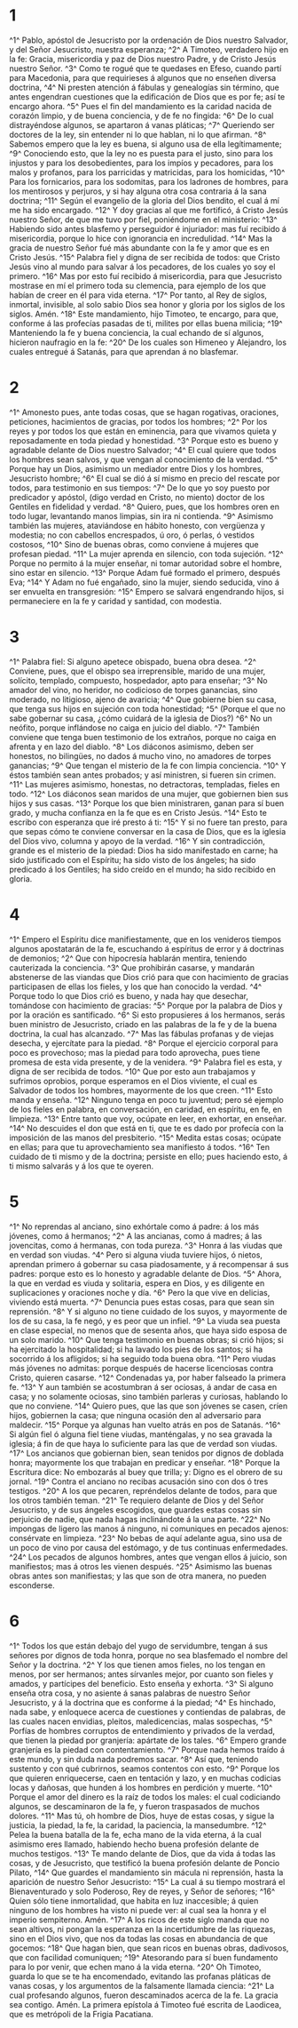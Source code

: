 # 1 
^1^ Pablo, apóstol de Jesucristo por la ordenación de Dios nuestro Salvador, y del Señor Jesucristo, nuestra esperanza; ^2^ A Timoteo, verdadero hijo en la fe: Gracia, misericordia y paz de Dios nuestro Padre, y de Cristo Jesús nuestro Señor. ^3^ Como te rogué que te quedases en Efeso, cuando partí para Macedonia, para que requirieses á algunos que no enseñen diversa doctrina, ^4^ Ni presten atención á fábulas y genealogías sin término, que antes engendran cuestiones que la edificación de Dios que es por fe; así te encargo ahora. ^5^ Pues el fin del mandamiento es la caridad nacida de corazón limpio, y de buena conciencia, y de fe no fingida: ^6^ De lo cual distrayéndose algunos, se apartaron á vanas pláticas; ^7^ Queriendo ser doctores de la ley, sin entender ni lo que hablan, ni lo que afirman. ^8^ Sabemos empero que la ley es buena, si alguno usa de ella legítimamente; ^9^ Conociendo esto, que la ley no es puesta para el justo, sino para los injustos y para los desobedientes, para los impíos y pecadores, para los malos y profanos, para los parricidas y matricidas, para los homicidas, ^10^ Para los fornicarios, para los sodomitas, para los ladrones de hombres, para los mentirosos y perjuros, y si hay alguna otra cosa contraria á la sana doctrina; ^11^ Según el evangelio de la gloria del Dios bendito, el cual á mí me ha sido encargado. ^12^ Y doy gracias al que me fortificó, á Cristo Jesús nuestro Señor, de que me tuvo por fiel, poniéndome en el ministerio: ^13^ Habiendo sido antes blasfemo y perseguidor é injuriador: mas fuí recibido á misericordia, porque lo hice con ignorancia en incredulidad. ^14^ Mas la gracia de nuestro Señor fué más abundante con la fe y amor que es en Cristo Jesús. ^15^ Palabra fiel y digna de ser recibida de todos: que Cristo Jesús vino al mundo para salvar á los pecadores, de los cuales yo soy el primero. ^16^ Mas por esto fuí recibido á misericordia, para que Jesucristo mostrase en mí el primero toda su clemencia, para ejemplo de los que habían de creer en él para vida eterna. ^17^ Por tanto, al Rey de siglos, inmortal, invisible, al solo sabio Dios sea honor y gloria por los siglos de los siglos. Amén. ^18^ Este mandamiento, hijo Timoteo, te encargo, para que, conforme á las profecías pasadas de ti, milites por ellas buena milicia; ^19^ Manteniendo la fe y buena conciencia, la cual echando de sí algunos, hicieron naufragio en la fe: ^20^ De los cuales son Himeneo y Alejandro, los cuales entregué á Satanás, para que aprendan á no blasfemar. 

# 2 
^1^ Amonesto pues, ante todas cosas, que se hagan rogativas, oraciones, peticiones, hacimientos de gracias, por todos los hombres; ^2^ Por los reyes y por todos los que están en eminencia, para que vivamos quieta y reposadamente en toda piedad y honestidad. ^3^ Porque esto es bueno y agradable delante de Dios nuestro Salvador; ^4^ El cual quiere que todos los hombres sean salvos, y que vengan al conocimiento de la verdad. ^5^ Porque hay un Dios, asimismo un mediador entre Dios y los hombres, Jesucristo hombre; ^6^ El cual se dió á sí mismo en precio del rescate por todos, para testimonio en sus tiempos: ^7^ De lo que yo soy puesto por predicador y apóstol, (digo verdad en Cristo, no miento) doctor de los Gentiles en fidelidad y verdad. ^8^ Quiero, pues, que los hombres oren en todo lugar, levantando manos limpias, sin ira ni contienda. ^9^ Asimismo también las mujeres, ataviándose en hábito honesto, con vergüenza y modestia; no con cabellos encrespados, ú oro, ó perlas, ó vestidos costosos, ^10^ Sino de buenas obras, como conviene á mujeres que profesan piedad. ^11^ La mujer aprenda en silencio, con toda sujeción. ^12^ Porque no permito á la mujer enseñar, ni tomar autoridad sobre el hombre, sino estar en silencio. ^13^ Porque Adam fué formado el primero, después Eva; ^14^ Y Adam no fué engañado, sino la mujer, siendo seducida, vino á ser envuelta en transgresión: ^15^ Empero se salvará engendrando hijos, si permaneciere en la fe y caridad y santidad, con modestia. 

# 3 
^1^ Palabra fiel: Si alguno apetece obispado, buena obra desea. ^2^ Conviene, pues, que el obispo sea irreprensible, marido de una mujer, solícito, templado, compuesto, hospedador, apto para enseñar; ^3^ No amador del vino, no heridor, no codicioso de torpes ganancias, sino moderado, no litigioso, ajeno de avaricia; ^4^ Que gobierne bien su casa, que tenga sus hijos en sujeción con toda honestidad; ^5^ (Porque el que no sabe gobernar su casa, ¿cómo cuidará de la iglesia de Dios?) ^6^ No un neófito, porque inflándose no caiga en juicio del diablo. ^7^ También conviene que tenga buen testimonio de los extraños, porque no caiga en afrenta y en lazo del diablo. ^8^ Los diáconos asimismo, deben ser honestos, no bilingües, no dados á mucho vino, no amadores de torpes ganancias; ^9^ Que tengan el misterio de la fe con limpia conciencia. ^10^ Y éstos también sean antes probados; y así ministren, si fueren sin crimen. ^11^ Las mujeres asimismo, honestas, no detractoras, templadas, fieles en todo. ^12^ Los diáconos sean maridos de una mujer, que gobiernen bien sus hijos y sus casas. ^13^ Porque los que bien ministraren, ganan para sí buen grado, y mucha confianza en la fe que es en Cristo Jesús. ^14^ Esto te escribo con esperanza que iré presto á ti: ^15^ Y si no fuere tan presto, para que sepas cómo te conviene conversar en la casa de Dios, que es la iglesia del Dios vivo, columna y apoyo de la verdad. ^16^ Y sin contradicción, grande es el misterio de la piedad: Dios ha sido manifestado en carne; ha sido justificado con el Espíritu; ha sido visto de los ángeles; ha sido predicado á los Gentiles; ha sido creído en el mundo; ha sido recibido en gloria. 

# 4 
^1^ Empero el Espíritu dice manifiestamente, que en los venideros tiempos algunos apostatarán de la fe, escuchando á espíritus de error y á doctrinas de demonios; ^2^ Que con hipocresía hablarán mentira, teniendo cauterizada la conciencia. ^3^ Que prohibirán casarse, y mandarán abstenerse de las viandas que Dios crió para que con hacimiento de gracias participasen de ellas los fieles, y los que han conocido la verdad. ^4^ Porque todo lo que Dios crió es bueno, y nada hay que desechar, tomándose con hacimiento de gracias: ^5^ Porque por la palabra de Dios y por la oración es santificado. ^6^ Si esto propusieres á los hermanos, serás buen ministro de Jesucristo, criado en las palabras de la fe y de la buena doctrina, la cual has alcanzado. ^7^ Mas las fábulas profanas y de viejas desecha, y ejercítate para la piedad. ^8^ Porque el ejercicio corporal para poco es provechoso; mas la piedad para todo aprovecha, pues tiene promesa de esta vida presente, y de la venidera. ^9^ Palabra fiel es esta, y digna de ser recibida de todos. ^10^ Que por esto aun trabajamos y sufrimos oprobios, porque esperamos en el Dios viviente, el cual es Salvador de todos los hombres, mayormente de los que creen. ^11^ Esto manda y enseña. ^12^ Ninguno tenga en poco tu juventud; pero sé ejemplo de los fieles en palabra, en conversación, en caridad, en espíritu, en fe, en limpieza. ^13^ Entre tanto que voy, ocúpate en leer, en exhortar, en enseñar. ^14^ No descuides el don que está en ti, que te es dado por profecía con la imposición de las manos del presbiterio. ^15^ Medita estas cosas; ocúpate en ellas; para que tu aprovechamiento sea manifiesto á todos. ^16^ Ten cuidado de ti mismo y de la doctrina; persiste en ello; pues haciendo esto, á ti mismo salvarás y á los que te oyeren. 

# 5 
^1^ No reprendas al anciano, sino exhórtale como á padre: á los más jóvenes, como á hermanos; ^2^ A las ancianas, como á madres; á las jovencitas, como á hermanas, con toda pureza. ^3^ Honra á las viudas que en verdad son viudas. ^4^ Pero si alguna viuda tuviere hijos, ó nietos, aprendan primero á gobernar su casa piadosamente, y á recompensar á sus padres: porque esto es lo honesto y agradable delante de Dios. ^5^ Ahora, la que en verdad es viuda y solitaria, espera en Dios, y es diligente en suplicaciones y oraciones noche y día. ^6^ Pero la que vive en delicias, viviendo está muerta. ^7^ Denuncia pues estas cosas, para que sean sin reprensión. ^8^ Y si alguno no tiene cuidado de los suyos, y mayormente de los de su casa, la fe negó, y es peor que un infiel. ^9^ La viuda sea puesta en clase especial, no menos que de sesenta años, que haya sido esposa de un solo marido. ^10^ Que tenga testimonio en buenas obras; si crió hijos; si ha ejercitado la hospitalidad; si ha lavado los pies de los santos; si ha socorrido á los afligidos; si ha seguido toda buena obra. ^11^ Pero viudas más jóvenes no admitas: porque después de hacerse licenciosas contra Cristo, quieren casarse. ^12^ Condenadas ya, por haber falseado la primera fe. ^13^ Y aun también se acostumbran á ser ociosas, á andar de casa en casa; y no solamente ociosas, sino también parleras y curiosas, hablando lo que no conviene. ^14^ Quiero pues, que las que son jóvenes se casen, críen hijos, gobiernen la casa; que ninguna ocasión den al adversario para maldecir. ^15^ Porque ya algunas han vuelto atrás en pos de Satanás. ^16^ Si algún fiel ó alguna fiel tiene viudas, manténgalas, y no sea gravada la iglesia; á fin de que haya lo suficiente para las que de verdad son viudas. ^17^ Los ancianos que gobiernan bien, sean tenidos por dignos de doblada honra; mayormente los que trabajan en predicar y enseñar. ^18^ Porque la Escritura dice: No embozarás al buey que trilla; y: Digno es el obrero de su jornal. ^19^ Contra el anciano no recibas acusación sino con dos ó tres testigos. ^20^ A los que pecaren, repréndelos delante de todos, para que los otros también teman. ^21^ Te requiero delante de Dios y del Señor Jesucristo, y de sus ángeles escogidos, que guardes estas cosas sin perjuicio de nadie, que nada hagas inclinándote á la una parte. ^22^ No impongas de ligero las manos á ninguno, ni comuniques en pecados ajenos: consérvate en limpieza. ^23^ No bebas de aquí adelante agua, sino usa de un poco de vino por causa del estómago, y de tus continuas enfermedades. ^24^ Los pecados de algunos hombres, antes que vengan ellos á juicio, son manifiestos; mas á otros les vienen después. ^25^ Asimismo las buenas obras antes son manifiestas; y las que son de otra manera, no pueden esconderse. 

# 6 
^1^ Todos los que están debajo del yugo de servidumbre, tengan á sus señores por dignos de toda honra, porque no sea blasfemado el nombre del Señor y la doctrina. ^2^ Y los que tienen amos fieles, no los tengan en menos, por ser hermanos; antes sírvanles mejor, por cuanto son fieles y amados, y partícipes del beneficio. Esto enseña y exhorta. ^3^ Si alguno enseña otra cosa, y no asiente á sanas palabras de nuestro Señor Jesucristo, y á la doctrina que es conforme á la piedad; ^4^ Es hinchado, nada sabe, y enloquece acerca de cuestiones y contiendas de palabras, de las cuales nacen envidias, pleitos, maledicencias, malas sospechas, ^5^ Porfías de hombres corruptos de entendimiento y privados de la verdad, que tienen la piedad por granjería: apártate de los tales. ^6^ Empero grande granjería es la piedad con contentamiento. ^7^ Porque nada hemos traído á este mundo, y sin duda nada podremos sacar. ^8^ Así que, teniendo sustento y con qué cubrirnos, seamos contentos con esto. ^9^ Porque los que quieren enriquecerse, caen en tentación y lazo, y en muchas codicias locas y dañosas, que hunden á los hombres en perdición y muerte. ^10^ Porque el amor del dinero es la raíz de todos los males: el cual codiciando algunos, se descaminaron de la fe, y fueron traspasados de muchos dolores. ^11^ Mas tú, oh hombre de Dios, huye de estas cosas, y sigue la justicia, la piedad, la fe, la caridad, la paciencia, la mansedumbre. ^12^ Pelea la buena batalla de la fe, echa mano de la vida eterna, á la cual asimismo eres llamado, habiendo hecho buena profesión delante de muchos testigos. ^13^ Te mando delante de Dios, que da vida á todas las cosas, y de Jesucristo, que testificó la buena profesión delante de Poncio Pilato, ^14^ Que guardes el mandamiento sin mácula ni reprensión, hasta la aparición de nuestro Señor Jesucristo: ^15^ La cual á su tiempo mostrará el Bienaventurado y solo Poderoso, Rey de reyes, y Señor de señores; ^16^ Quien sólo tiene inmortalidad, que habita en luz inaccesible; á quien ninguno de los hombres ha visto ni puede ver: al cual sea la honra y el imperio sempiterno. Amén. ^17^ A los ricos de este siglo manda que no sean altivos, ni pongan la esperanza en la incertidumbre de las riquezas, sino en el Dios vivo, que nos da todas las cosas en abundancia de que gocemos: ^18^ Que hagan bien, que sean ricos en buenas obras, dadivosos, que con facilidad comuniquen; ^19^ Atesorando para sí buen fundamento para lo por venir, que echen mano á la vida eterna. ^20^ Oh Timoteo, guarda lo que se te ha encomendado, evitando las profanas pláticas de vanas cosas, y los argumentos de la falsamente llamada ciencia: ^21^ La cual profesando algunos, fueron descaminados acerca de la fe. La gracia sea contigo. Amén. La primera epístola á Timoteo fué escrita de Laodicea, que es metrópoli de la Frigia Pacatiana. 